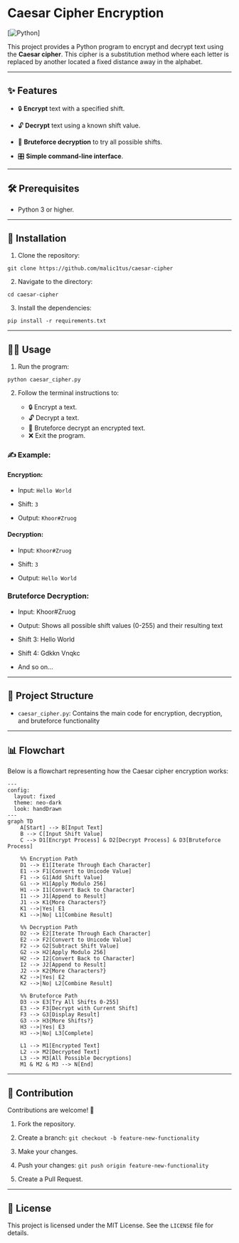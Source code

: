 
# Caesar Cipher Encryption

[![Python](https://img.shields.io/badge/python-3.0%2B-green.svg)]

This project provides a Python program to encrypt and decrypt text using the **Caesar cipher**. This cipher is a substitution method where each letter is replaced by another located a fixed distance away in the alphabet.

----------

## ✨ Features

- 🔒 **Encrypt** text with a specified shift.

- 🔓 **Decrypt** text using a known shift value.

- 🔄 **Bruteforce decryption** to try all possible shifts.

- 🎛️ **Simple command-line interface**.
    

----------

## 🛠️ Prerequisites

-   Python 3 or higher.
    

----------

## 🚀 Installation

1.  Clone the repository:
    

```
git clone https://github.com/malic1tus/caesar-cipher
```

2.  Navigate to the directory:
    

```
cd caesar-cipher
```

3.  Install the dependencies:


```
pip install -r requirements.txt
```

----------

## 🧑‍💻 Usage

1.  Run the program:
    

```
python caesar_cipher.py
```

2.  Follow the terminal instructions to:
    
    -   🔒 Encrypt a text.
    -   🔓 Decrypt a text.
    -   🔄 Bruteforce decrypt an encrypted text.
    -   ❌ Exit the program.
        

### ✍️ Example:

#### Encryption:

-   Input: `Hello World`
    
-   Shift: `3`
    
-   Output: `Khoor#Zruog`
    

#### Decryption:

-   Input: `Khoor#Zruog`
    
-   Shift: `3`
    
-   Output: `Hello World`
    

### Bruteforce Decryption:

-   Input: Khoor#Zruog
-   Output: Shows all possible shift values (0-255) and their resulting text

-   Shift 3: Hello World
-   Shift 4: Gdkkn Vnqkc
-   And so on...


----------

## 📂 Project Structure

-   `caesar_cipher.py`: Contains the main code for encryption, decryption, and bruteforce functionality
    

----------

## 📊 Flowchart

Below is a flowchart representing how the Caesar cipher encryption works:

```mermaid
---
config:
  layout: fixed
  theme: neo-dark
  look: handDrawn
---
graph TD
    A[Start] --> B[Input Text]
    B --> C[Input Shift Value]
    C --> D1[Encrypt Process] & D2[Decrypt Process] & D3[Bruteforce Process]
    
    %% Encryption Path
    D1 --> E1[Iterate Through Each Character]
    E1 --> F1[Convert to Unicode Value]
    F1 --> G1[Add Shift Value]
    G1 --> H1[Apply Modulo 256]
    H1 --> I1[Convert Back to Character]
    I1 --> J1[Append to Result]
    J1 --> K1{More Characters?}
    K1 -->|Yes| E1
    K1 -->|No| L1[Combine Result]
    
    %% Decryption Path
    D2 --> E2[Iterate Through Each Character]
    E2 --> F2[Convert to Unicode Value]
    F2 --> G2[Subtract Shift Value]
    G2 --> H2[Apply Modulo 256]
    H2 --> I2[Convert Back to Character]
    I2 --> J2[Append to Result]
    J2 --> K2{More Characters?}
    K2 -->|Yes| E2
    K2 -->|No| L2[Combine Result]
    
    %% Bruteforce Path
    D3 --> E3[Try All Shifts 0-255]
    E3 --> F3[Decrypt with Current Shift]
    F3 --> G3[Display Result]
    G3 --> H3{More Shifts?}
    H3 -->|Yes| E3
    H3 -->|No| L3[Complete]
    
    L1 --> M1[Encrypted Text]
    L2 --> M2[Decrypted Text]
    L3 --> M3[All Possible Decryptions]
    M1 & M2 & M3 --> N[End]
```

----------

## 🤝 Contribution

Contributions are welcome! 🚀

1.  Fork the repository.
    
2.  Create a branch: `git checkout -b feature-new-functionality`
    
3.  Make your changes.
    
4.  Push your changes: `git push origin feature-new-functionality`
    
5.  Create a Pull Request.
    

----------

## 📝 License

This project is licensed under the MIT License. See the `LICENSE` file for details.
